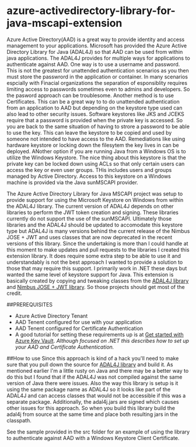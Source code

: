 # azure-activedirectory-library-for-java-mscapi-extension


Azure Active Directory(AAD) is a great way to provide identity and access management to your applications.  Microsoft has provided the Azure Active Directory Library for Java (ADAL4J) so that AAD can be used from within java applications.  The ADAL4J provides for multiple ways for applications to authenticate against AAD.  One way is to use a username and password.  This is not the greatest for unattended authentication scenarios as you then must store the passwrord in the application or container. In many scenarios espcially with Finacial organizations the separation of esponsiblity requires limiting access to passwords sometimes even to admins and developers.  So the pasword approach can be troublesome. Another method is to use Certificates.  This can be a great way to to do unattended authentication from an application to AAD but depending on the keystore type used can also lead to other security issues.  Software keystores like JKS and JCEKS require that a password is provided when the private key is accessed.  So you are back to the same situation of having to strore a password to be able to use the key.  This can leave the keystore to be copied and used by someone not intended to have access to the AAD.  Remediations like using hardware keystore or locking down the filesytem the key lives in can be deployed.  ANother option if you are running Java from a Windows OS is to utilize the Windows Keystore.  The nice thing about this keystore is that the private key can be locked down using ACLs so that only certain users can access the key or even user groups.  THis includes users and groups managed by Active Directory.  Access to this keystore on a Windows machine is provided via the Java sunMSCAPI provider. 

The Azure Active Directory Library for Java MSCAPI project was setup to provide support for using the Microsoft Keystore on Windows from within the ADAL4J library.  The current version of ADAL4J depends on other libraries to perform the JWT token creation and signing.  These libraries currently do not support the use of the sunMSCAPI.  Ultimately those libraries and the ADAL4J should be updated to accomodate this keystore type but ADAL4J is many versions behind the current release of the Nimbus JOSE + JWT and uses classes that are now deprecated in the recent versions of this library.  Since the undertaking is more than I could handle at this moment to make updates and pull requests to the libraries I created this extension library.  It does require some extra step to be able to use it and understandably is not the best approach I wanted to provide a solution to those that may require this support. I primarily work in .NET these days but wanted the same level of keystore support for Java. This extension is basically created by copying and tweaking classes from the [ADAL4J library](https://github.com/AzureAD/azure-activedirectory-library-for-java) and [Nimbus JOSE + JWT library](http://connect2id.com/products/nimbus-jose-jwt).  So those projects should get most of the credit.

##PREREQUISITES
* Azure Active Directory Tenant
* AAD Tenent configured for use with your application
* AAD Tenent configured for Certificate Authentication
* A good tutorial for setting these requirements up is at [Get started with Azure Key Vault](https://azure.microsoft.com/en-us/documentation/articles/key-vault-use-from-web-application/#authenticate-with-a-certificate-instead-of-a-client-secret). *Although focused on .NET this describes how to set up your AAD and Certificate Authentication.*

##How to use
Since this approach is kind of a hack you'll need to make sure that you pull down the source for [ADAL4J library](https://github.com/AzureAD/azure-activedirectory-library-for-java) and build it.  As mentioned earlier I'm a little rusty on Java and there may be a better way to do this but I found that if the ADAL4J was not compiled against the same version of Java there were issues. Also the way this library is setup is it using the same package name as ADAL4J so it looks like part of the ADAL4J and can access classes that would not be accessible if this was a separate package.  Additionally, the adal4j.jars are signed which causes other issues for this approach.  So when you build this library build the adal4j from source at the same time and place both resulting jars in the classpath.

See the sample provided in the src folder for an example of using the library to authenticate against AAD with a Windows Keystore Client Certificate.



